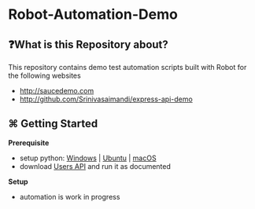 # Robot-Automation-Demo
## ❓What is this Repository about?
This repository contains demo test automation scripts built with Robot for the following websites
  - http://saucedemo.com
  - http://github.com/Srinivasaimandi/express-api-demo

## ⌘ Getting Started
**Prerequisite**
- setup python: [Windows][1] | [Ubuntu][2] | [macOS][3]
- download [Users API](http://github.com/Srinivasaimandi/express-api-demo) and run it as documented

**Setup**
- automation is work in progress

[1]:https://www.geeksforgeeks.org/python/download-and-install-python-3-latest-version/#install-python-on-windows-10
[2]:https://www.geeksforgeeks.org/python/download-and-install-python-3-latest-version/#install-python-on-linux
[3]:https://www.geeksforgeeks.org/python/download-and-install-python-3-latest-version/#install-python-on-macos
